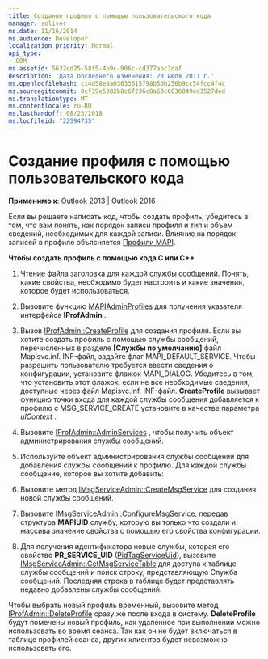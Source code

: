 ```yaml
---
title: Создание профиля с помощью пользовательского кода
manager: soliver
ms.date: 11/16/2014
ms.audience: Developer
localization_priority: Normal
api_type:
- COM
ms.assetid: 5632cd25-58f5-4b9c-906c-cd377abc3daf
description: 'Дата последнего изменения: 23 июля 2011 г.'
ms.openlocfilehash: c14d58e8a03633615798b50b256b9cc54fcc4f4c
ms.sourcegitcommit: 0cf39e5382b8c6f236c8a63c6036849ed3527ded
ms.translationtype: MT
ms.contentlocale: ru-RU
ms.lasthandoff: 08/23/2018
ms.locfileid: "22594735"
---
```

# <a name="creating-a-profile-by-using-custom-code"></a>Создание профиля с помощью пользовательского кода

  
  
**Применимо к**: Outlook 2013 | Outlook 2016 
  
Если вы решаете написать код, чтобы создать профиль, убедитесь в том, что вам понять, как порядок записи профиля и тип и объем сведений, необходимых для каждой записи. Влияние на порядок записей в профиле объясняется [Профили MAPI](mapi-profiles.md).
  
 **Чтобы создать профиль с помощью кода C или C++**
  
1. Чтение файла заголовка для каждой службы сообщений. Понять, какие свойства, необходимо будет настроить и какие значения, которое будет использоваться.
    
2. Вызовите функцию [MAPIAdminProfiles](mapiadminprofiles.md) для получения указателя интерфейса **IProfAdmin** . 
    
3. Вызов [IProfAdmin::CreateProfile](iprofadmin-createprofile.md) для создания профиля. Если вы хотите создать профиль с помощью службы сообщений, перечисленных в разделе **[Службы по умолчанию]** файл Mapisvc.inf. INF-файл, задайте флаг MAPI_DEFAULT_SERVICE. Чтобы разрешить пользователю требуется ввести сведения о конфигурации, установите флажок MAPI_DIALOG. Убедитесь в том, что установить этот флажок, если не все необходимые сведения, доступные через файл Mapisvc.inf. INF-файл. **CreateProfile** вызывает функцию точки входа для каждой службы сообщения добавляется к профилю с MSG_SERVICE_CREATE установите в качестве параметра _ulContext_ . 
    
4. Вызовите [IProfAdmin::AdminServices](iprofadmin-adminservices.md) , чтобы получить объект администрирования службы сообщений. 
    
5. Используйте объект администрирования службы сообщений для добавления службы сообщений к профилю. Для каждой службы сообщение, которое вы хотите добавить:
    
1. Вызовите метод [IMsgServiceAdmin::CreateMsgService](imsgserviceadmin-createmsgservice.md) для создания новой службы сообщений. 
    
2. Вызовите [IMsgServiceAdmin::ConfigureMsgService](imsgserviceadmin-configuremsgservice.md), передав структура **MAPIUID** службу, которую вы только что создали и массива значение свойства с помощью его свойства конфигурации. 
    
6. Для получения идентификатора новые службы, которая его свойство **PR_SERVICE_UID** ([PidTagServiceUid](pidtagserviceuid-canonical-property.md)), вызовите [IMsgServiceAdmin::GetMsgServiceTable](imsgserviceadmin-getmsgservicetable.md) для доступа к таблице службы сообщений и поиск строку, представляющую Служба сообщений. Последняя строка в таблице будет представлять недавно добавлены службы сообщений. 
    
Чтобы выбрать новый профиль временный, вызовите метод [IProfAdmin::DeleteProfile](iprofadmin-deleteprofile.md) сразу же после входа в систему. **DeleteProfile** будут помечены новый профиль, как удаленное при выполнении можно использовать во время сеанса. Так как он не будет включаться в таблице профилей сеанса, других клиентов будет невозможно использовать его. 
  

